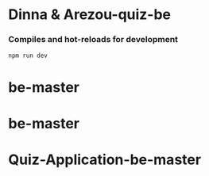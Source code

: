 # Dinna & Arezou-quiz-be

### Compiles and hot-reloads for development

```
npm run dev
```
# be-master
# be-master
# Quiz-Application-be-master
